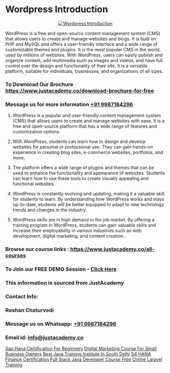 # Wordpress Introduction

<p align="center">
  <a href="https://justacademy.co/course-detail/wordpress-training">
    <img src="https://justacademy.co/storage2/course_image/1677245494_course_image.webp" alt="Wordpress Introduction">
  </a>
</p>


WordPress is a free and open-source content management system (CMS) that allows users to create and manage websites and blogs. It is built on PHP and MySQL and offers a user-friendly interface and a wide range of customizable themes and plugins. It is the most popular CMS in the world, used by millions of websites. With WordPress, users can easily publish and organize content, add multimedia such as images and videos, and have full control over the design and functionality of their site. It is a versatile platform, suitable for individuals, businesses, and organizations of all sizes.
### To Download Our Brochure https://www.justacademy.co/download-brochure-for-free
### Message us for more information [+91 9987184296](https://api.whatsapp.com/send?phone=919987184296)
1) WordPress is a popular and user-friendly content management system (CMS) that allows users to create and manage websites with ease. It is a free and open-source platform that has a wide range of features and customization options.

2) With WordPress, students can learn how to design and develop websites for personal or professional use. They can gain hands-on experience in creating blog sites, e-commerce websites, portfolios, and more.

3) The platform offers a wide range of plugins and themes that can be used to enhance the functionality and appearance of websites. Students can learn how to use these tools to create visually appealing and functional websites.

4) WordPress is constantly evolving and updating, making it a valuable skill for students to learn. By understanding how WordPress works and stays up-to-date, students will be better equipped to adapt to new technology trends and changes in the industry.

5) WordPress skills are in high demand in the job market. By offering a training program in WordPress, students can gain valuable skills and increase their employability in various industries such as web development, digital marketing, and content creation.

### Browse our course links : https://www.justacademy.co/all-courses 
### To Join our FREE DEMO Session - [Click Here](https://www.justacademy.co/register-for-course-demo)


### This information is sourced from JustAcademy
### Contact Info:
### Roshan Chaturvedi
### Message us on Whatsapp: [+91 9987184296](https://api.whatsapp.com/send?phone=919987184296)
### Email id: [info@justacademy.co](mailto:info@justacademy.co)
                    
[Sap Hana Certification For Beginners](https://www.linkedin.com/pulse/sap-hana-certification-beginners-justacademy-bay-area-hmskc/)
[Digital Marketing Course For Small Business Owners](https://www.linkedin.com/pulse/digital-marketing-course-small-business-owners-justacademy-bay-area-9ayyc?trackingId=4BF7iYWpxKmtrn47x2c%2F5Q%3D%3D&lipi=urn%3Ali%3Apage%3Ad_flagship3_company_admin%3BhbElZiCQTlqguIKF9h%2Fv0A%3D%3D)
[Best Java Training Institute In South Delhi](https://medium.com/@surajvaishnav5015/best-java-training-institute-in-south-delhi-431b88fd3a28)
[S4 HANA Finance Certification](https://medium.com/@surajvaishnav5015/s4-hana-finance-certification-d278b003632a)
[Full Stack Java Developer Course Free](https://justacademyin.github.io/Articles/Full-Stack-Java-Developer-Course-Free)
[Online Laravel Training](https://justacademyin.github.io/Articles/Online-Laravel-Training)
